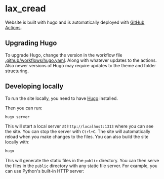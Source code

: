# lax_cread

Website is built with hugo and is automatically deployed with [GitHub Actions](.github/workflows/hugo.yaml).


## Upgrading Hugo

To upgrade Hugo, change the version in the workflow file [.github/workflows/hugo.yaml](.github/workflows/hugo.yaml). Along with
whatever updates to the actions. Also newer versions of Hugo may require updates to the theme and folder structuring.

## Developing locally
To run the site locally, you need to have [Hugo](https://gohugo.io/getting-started/installing/) installed. 

Then you can run:

```bash
hugo server
```
This will start a local server at `http://localhost:1313` where you can see the site.
You can stop the server with `Ctrl+C`.
The site will automatically reload when you make changes to the files.
You can also build the site locally with:

```bash
hugo
```
This will generate the static files in the `public` directory.
You can then serve the files in the `public` directory with any static file server.
For example, you can use Python's built-in HTTP server:



